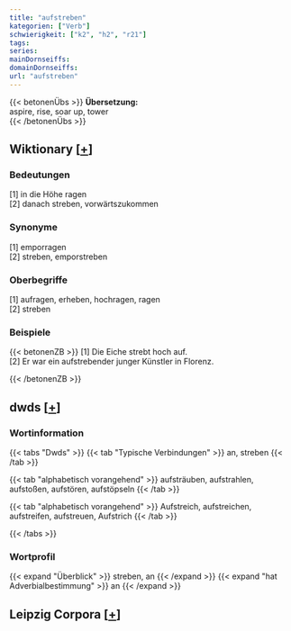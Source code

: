 ```yaml
---
title: "aufstreben"
kategorien: ["Verb"]
schwierigkeit: ["k2", "h2", "r21"]
tags:
series:
mainDornseiffs:
domainDornseiffs:
url: "aufstreben"
---
```


{{< betonenÜbs >}}
**Übersetzung:**  
aspire, rise, soar up, tower  
{{< /betonenÜbs >}}

## Wiktionary [[+](https://de.wiktionary.org/wiki/aufstreben)]

### Bedeutungen
[1] in die Höhe ragen  
[2] danach streben, vorwärtszukommen  

### Synonyme
[1] emporragen  
[2] streben, emporstreben  

### Oberbegriffe
[1] aufragen, erheben, hochragen, ragen  
[2] streben  

### Beispiele
{{< betonenZB >}}
[1] Die Eiche strebt hoch auf.  
[2] Er war ein aufstrebender junger Künstler in Florenz.  

{{< /betonenZB >}}


## dwds [[+](https://www.dwds.de/wb/aufstreben)]

### Wortinformation
{{< tabs "Dwds" >}}
{{< tab "Typische Verbindungen" >}}
an, streben
{{< /tab >}}

{{< tab "alphabetisch vorangehend" >}}
aufsträuben, aufstrahlen, aufstoßen, aufstören, aufstöpseln
{{< /tab >}}

{{< tab "alphabetisch vorangehend" >}}
Aufstreich, aufstreichen, aufstreifen, aufstreuen, Aufstrich
{{< /tab >}}

{{< /tabs >}}

### Wortprofil
{{< expand "Überblick" >}} streben, an {{< /expand >}}
{{< expand "hat Adverbialbestimmung" >}} an {{< /expand >}}

## Leipzig Corpora [[+](https://corpora.uni-leipzig.de/en/res?word=aufstreben&corpusId=deu_newscrawl-public_2018)]

